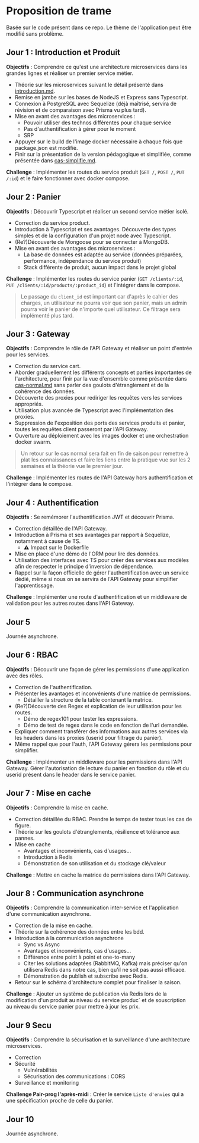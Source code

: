 # Proposition de trame

Basée sur le code présent dans ce repo. Le thème de l'application peut être modifié sans problème.

## Jour 1 : Introduction et Produit

**Objectifs** : Comprendre ce qu'est une architecture microservices dans les grandes lignes et réaliser un premier service métier.

* Théorie sur les microservices suivant le détail présenté dans [introduction.md](./docs/introduction.md).
* Remise en jambe sur les bases de NodeJS et Express sans Typescript.
* Connexion à PostgreSQL avec Sequelize (déjà maîtrisé, servira de révision et de comparaison avec Prisma vu plus tard).
* Mise en avant des avantages des microservices :
  * Pouvoir utiliser des technos différentes pour chaque service
  * Pas d'authentification à gérer pour le moment
  * SRP
* Appuyer sur le build de l'image docker nécessaire à chaque fois que package.json est modifié.
* Finir sur la présentation de la version pédagogique et simplifiée, comme présentée dans [cas-simplifie.md](./docs/cas-simplifie.md).

**Challenge** : Implémenter les routes du service produit (`GET /`, `POST /`, `PUT /:id`) et le faire fonctionner avec docker compose.

## Jour 2 : Panier

**Objectifs** : Découvrir Typescript et réaliser un second service métier isolé.

* Correction du service product.
* Introduction à Typescript et ses avantages. Découverte des types simples et de la configuration d'un projet node avec Typescript.
* (Re?)Découverte de Mongoose pour se connecter à MongoDB.
* Mise en avant des avantages des microservices :
  * La base de données est adaptée au service (données préparées, performance, indépendance du service produit)
  * Stack différente de produit, aucun impact dans le projet global

**Challenge** : Implémenter les routes du service panier (`GET /clients/:id`, `PUT /clients/:id/products/:product_id`) et l'intégrer dans le compose.

> Le passage du `client_id` est important car d'après le cahier des charges, un utilisateur ne pourra voir que son panier, mais un admin pourra voir le panier de n'importe quel utilisateur. Ce filtrage sera implémenté plus tard.

## Jour 3 : Gateway

**Objectifs** : Comprendre le rôle de l'API Gateway et réaliser un point d'entrée pour les services.

* Correction du service cart.
* Aborder graduellement les différents concepts et parties importantes de l'architecture, pour finir par la vue d'ensemble comme présentée dans [cas-normal.md](./docs/cas-normal.md) sans parler des goulots d'étranglement et de la cohérence des données.
* Découverte des proxies pour rediriger les requêtes vers les services appropriés.
* Utilisation plus avancée de Typescript avec l'implémentation des proxies.
* Suppression de l'exposition des ports des services produits et panier, toutes les requêtes client passeront par l'API Gateway.
* Ouverture au déploiement avec les images docker et une orchestration docker swarm.

> Un retour sur le cas normal sera fait en fin de saison pour remettre à plat les connaissances et faire les liens entre la pratique vue sur les 2 semaines et la théorie vue le premier jour.

**Challenge** : Implémenter les routes de l'API Gateway hors authentification et l'intégrer dans le compose.

## Jour 4 : Authentification

**Objectifs** : Se remémorer l'authentification JWT et découvrir Prisma.

* Correction détaillée de l'API Gateway.
* Introduction à Prisma et ses avantages par rapport à Sequelize, notamment à cause de TS.
  * :warning: Impact sur le Dockerfile
* Mise en place d'une démo de l'ORM pour lire des données.
* Utilisation des interfaces avec TS pour créer des services aux modèles afin de respecter le principe d'inversion de dépendance.
* Rappel sur la façon officielle de gérer l'authentification avec un service dédié, même si nous on se servira de l'API Gateway pour simplifier l'apprentissage.

**Challenge** : Implémenter une route d'authentification et un middleware de validation pour les autres routes dans l'API Gateway.

## Jour 5

Journée asynchrone.

## Jour 6 : RBAC

**Objectifs** : Découvrir une façon de gérer les permissions d'une application avec des rôles.

* Correction de l'authentification.
* Présenter les avantages et inconvénients d'une matrice de permissions.
  * Détailler la structure de la table contenant la matrice.
* (Re?)Découverte des Regex et explication de leur utilisation pour les routes.
  * Démo de regex101 pour tester les expressions.
  * Démo de test de regex dans le code en fonction de l'url demandée.
* Expliquer comment transférer des informations aux autres services via les headers dans les proxies (userid pour filtrage du panier).
* Même rappel que pour l'auth, l'API Gateway gérera les permissions pour simplifier.

**Challenge** : Implémenter un middleware pour les permissions dans l'API Gateway. Gérer l'autorisation de lecture du panier en fonction du rôle et du userid présent dans le header dans le service panier.

## Jour 7 : Mise en cache

**Objectifs** : Comprendre la mise en cache.

* Correction détaillée du RBAC. Prendre le temps de tester tous les cas de figure.
* Théorie sur les goulots d'étranglements, résilience et tolérance aux pannes.
* Mise en cache
  * Avantages et inconvénients, cas d'usages...
  * Introduction à Redis
  * Démonstration de son utilisation et du stockage clé/valeur

**Challenge** : Mettre en cache la matrice de permissions dans l'API Gateway.

## Jour 8 : Communication asynchrone

**Objectifs** : Comprendre la communication inter-service et l'application d'une communication asynchrone.

* Correction de la mise en cache.
* Théorie sur la cohérence des données entre les bdd.
* Introduction à la communication asynchrone
  * Sync vs Async
  * Avantages et inconvénients, cas d'usages...
  * Différence entre point à point et one-to-many
  * Citer les solutions adaptées (RabbitMQ, Kafka) mais préciser qu'on utilisera Redis dans notre cas, bien qu'il ne soit pas aussi efficace.
  * Démonstration de publish et subscribe avec Redis.
* Retour sur le schéma d'architecture complet pour finaliser la saison.

**Challenge** : Ajouter un système de publication via Redis lors de la modification d'un produit au niveau du service produc` et de souscription au niveau du service panier pour mettre à jour les prix.

## Jour 9 Secu

**Objectifs** : Comprendre la sécurisation et la surveillance d'une architecture microservices.

* Correction
* Sécurité
  * Vulnérabilités
  * Sécurisation des communications : CORS
* Surveillance et monitoring

**Challenge Pair-prog l'après-midi** : Créer le service `Liste d'envies` qui a une spécification proche de celle du panier.

## Jour 10

Journée asynchrone.
